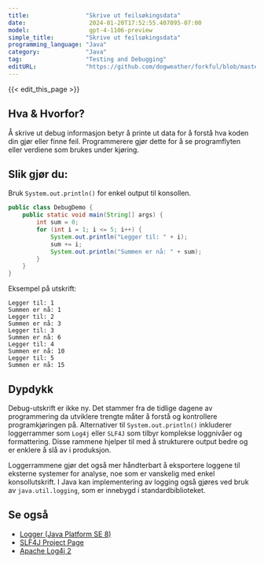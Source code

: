```yaml
---
title:                "Skrive ut feilsøkingsdata"
date:                  2024-01-20T17:52:55.407095-07:00
model:                 gpt-4-1106-preview
simple_title:         "Skrive ut feilsøkingsdata"
programming_language: "Java"
category:             "Java"
tag:                  "Testing and Debugging"
editURL:              "https://github.com/dogweather/forkful/blob/master/content/no/java/printing-debug-output.md"
---
```


{{< edit_this_page >}}

## Hva & Hvorfor?
Å skrive ut debug informasjon betyr å printe ut data for å forstå hva koden din gjør eller finne feil. Programmerere gjør dette for å se programflyten eller verdiene som brukes under kjøring.

## Slik gjør du:
Bruk `System.out.println()` for enkel output til konsollen.

```java
public class DebugDemo {
    public static void main(String[] args) {
        int sum = 0;
        for (int i = 1; i <= 5; i++) {
            System.out.println("Legger til: " + i);
            sum += i;
            System.out.println("Summen er nå: " + sum);
        }
    }
}
```

Eksempel på utskrift:
```
Legger til: 1
Summen er nå: 1
Legger til: 2
Summen er nå: 3
Legger til: 3
Summen er nå: 6
Legger til: 4
Summen er nå: 10
Legger til: 5
Summen er nå: 15
```

## Dypdykk
Debug-utskrift er ikke ny. Det stammer fra de tidlige dagene av programmering da utviklere trengte måter å forstå og kontrollere programkjøringen på. Alternativer til `System.out.println()` inkluderer loggerrammer som `Log4j` eller `SLF4J` som tilbyr komplekse loggnivåer og formattering. Disse rammene hjelper til med å strukturere output bedre og er enklere å slå av i produksjon.

Loggerrammene gjør det også mer håndterbart å eksportere loggene til eksterne systemer for analyse, noe som er vanskelig med enkel konsollutskrift. I Java kan implementering av logging også gjøres ved bruk av `java.util.logging`, som er innebygd i standardbiblioteket.

## Se også
- [Logger (Java Platform SE 8)](https://docs.oracle.com/javase/8/docs/api/java/util/logging/Logger.html)
- [SLF4J Project Page](http://www.slf4j.org/)
- [Apache Log4j 2](https://logging.apache.org/log4j/2.x/)

